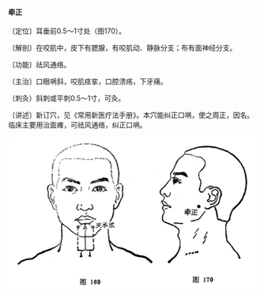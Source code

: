 #### 牵正

〔定位〕耳垂前0.5～1寸处（图170）。

〔解剖〕在咬肌中，皮下有腮腺，有咬肌动、静脉分支；布有面神经分支。

〔功能〕祛风通络。

〔主治〕口眼㖞斜，咬肌痉挛，口腔溃疡，下牙痛。

〔刺灸）斜刺或平刺0.5～1寸，可灸。

〔讲述〕新订穴，见《常用新医疗法手册》。本穴能纠正口㖞，使之周正，因名。临床主要用治面瘫，可祛风通络，纠正口㖞。

![](img/图169、170.jpg)
